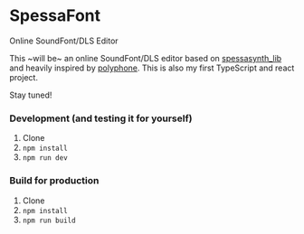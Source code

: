 # SpessaFont
Online SoundFont/DLS Editor

This ~will be~ an online SoundFont/DLS editor based on [spessasynth_lib](https://github.com/spessasus/SpessaSynth) and heavily inspired by [polyphone](https://github.com/davy7125/polyphone).
This is also my first TypeScript and react project.

Stay tuned!

### Development (and testing it for yourself)
1. Clone
2. `npm install`
3. `npm run dev`


### Build for production
1. Clone
2. `npm install`
3. `npm run build`